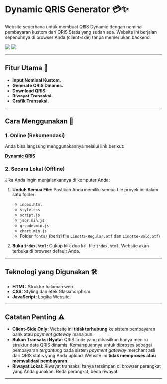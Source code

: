 # Dynamic QRIS Generator 💳✨

Website sederhana untuk membuat QRIS Dynamic dengan nominal pembayaran kustom dari QRIS Statis yang sudah ada. Website ini berjalan sepenuhnya di browser Anda (client-side) tanpa memerlukan backend.

<img src="https://i.imgur.com/q8GiMOA.jpeg">

<img src="https://i.imgur.com/nNBWzNJ.jpeg">

---

## Fitur Utama 🌟

* **Input Nominal Kustom.**
* **Generate QRIS Dinamis.**
* **Download QRIS.**
* **Riwayat Transaksi.**
* **Grafik Transaksi.**

---

## Cara Menggunakan 🚀

### 1. Online (Rekomendasi)

Anda bisa langsung menggunakannya melalui link berikut:

**[Dynamic QRIS](https://dynamic-qris-ten.vercel.app/)**

### 2. Secara Lokal (Offline)

Jika Anda ingin menjalankannya di komputer Anda:

1.  **Unduh Semua File:** Pastikan Anda memiliki semua file proyek ini dalam satu folder:
    * `index.html`
    * `style.css`
    * `script.js`
    * `jsqr.min.js`
    * `qrcode.min.js`
    * `chart.min.js`
    * Folder `fonts/` (berisi file `Linotte-Regular.otf` dan `Linotte-Bold.otf`)

2.  **Buka `index.html`:** Cukup klik dua kali file `index.html`. Website akan terbuka di browser default Anda.

---

## Teknologi yang Digunakan 🛠️

* **HTML:** Struktur halaman web.
* **CSS:** Styling dan efek Glassmorphism.
* **JavaScript:** Logika Website.

---

## Catatan Penting ⚠️

* **Client-Side Only:** Website ini **tidak terhubung** ke sistem pembayaran bank atau *payment gateway* mana pun.
* **Bukan Transaksi Nyata:** QRIS code yang dihasilkan hanya meniru struktur data QRIS dinamis. Kemampuannya untuk diproses sebagai pembayaran *tergantung* pada sistem *payment gateway* merchant asli dari QRIS statis yang Anda upload. Website ini **tidak memproses atau memvalidasi pembayaran**.
* **Riwayat Lokal:** Riwayat transaksi hanya tersimpan di browser perangkat yang Anda gunakan. Beda perangkat, beda riwayat.

---
